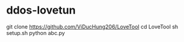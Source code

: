 # ddos-lovetun
git clone https://github.com/ViDucHung206/LoveTool cd LoveTool sh setup.sh python abc.py 
